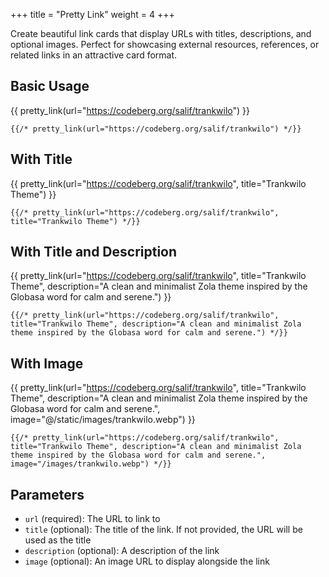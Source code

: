 +++
title = "Pretty Link"
weight = 4
+++

Create beautiful link cards that display URLs with titles, descriptions, and optional images. Perfect for showcasing external resources, references, or related links in an attractive card format.

## Basic Usage

{{ pretty_link(url="https://codeberg.org/salif/trankwilo") }}

```jinja2
{{/* pretty_link(url="https://codeberg.org/salif/trankwilo") */}}
```

## With Title

{{ pretty_link(url="https://codeberg.org/salif/trankwilo", title="Trankwilo Theme") }}

```jinja2
{{/* pretty_link(url="https://codeberg.org/salif/trankwilo", title="Trankwilo Theme") */}}
```

## With Title and Description

{{ pretty_link(url="https://codeberg.org/salif/trankwilo", title="Trankwilo Theme", description="A clean and minimalist Zola theme inspired by the Globasa word for calm and serene.") }}

```jinja2
{{/* pretty_link(url="https://codeberg.org/salif/trankwilo", title="Trankwilo Theme", description="A clean and minimalist Zola theme inspired by the Globasa word for calm and serene.") */}}
```

## With Image

{{ pretty_link(url="https://codeberg.org/salif/trankwilo", title="Trankwilo Theme", description="A clean and minimalist Zola theme inspired by the Globasa word for calm and serene.", image="@/static/images/trankwilo.webp") }}

```jinja2
{{/* pretty_link(url="https://codeberg.org/salif/trankwilo", title="Trankwilo Theme", description="A clean and minimalist Zola theme inspired by the Globasa word for calm and serene.", image="/images/trankwilo.webp") */}}
```

## Parameters

- `url` (required): The URL to link to
- `title` (optional): The title of the link. If not provided, the URL will be used as the title
- `description` (optional): A description of the link
- `image` (optional): An image URL to display alongside the link
